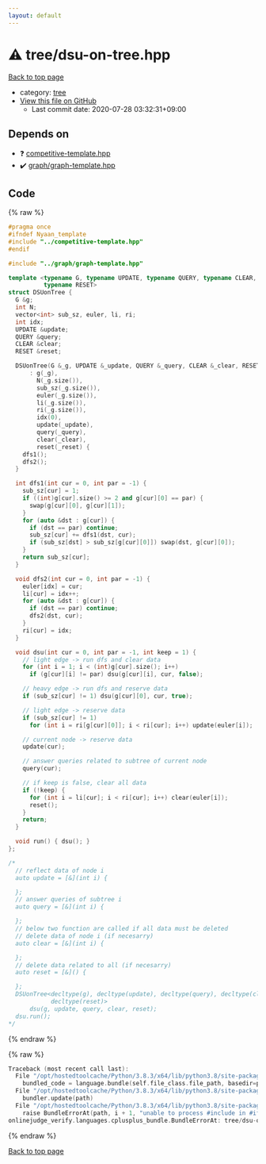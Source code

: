 ```yaml
---
layout: default
---
```


<!-- mathjax config similar to math.stackexchange -->
<script type="text/javascript" async
  src="https://cdnjs.cloudflare.com/ajax/libs/mathjax/2.7.5/MathJax.js?config=TeX-MML-AM_CHTML">
</script>
<script type="text/x-mathjax-config">
  MathJax.Hub.Config({
    TeX: { equationNumbers: { autoNumber: "AMS" }},
    tex2jax: {
      inlineMath: [ ['$','$'] ],
      processEscapes: true
    },
    "HTML-CSS": { matchFontHeight: false },
    displayAlign: "left",
    displayIndent: "2em"
  });
</script>

<script type="text/javascript" src="https://cdnjs.cloudflare.com/ajax/libs/jquery/3.4.1/jquery.min.js"></script>
<script src="https://cdn.jsdelivr.net/npm/jquery-balloon-js@1.1.2/jquery.balloon.min.js" integrity="sha256-ZEYs9VrgAeNuPvs15E39OsyOJaIkXEEt10fzxJ20+2I=" crossorigin="anonymous"></script>
<script type="text/javascript" src="../../assets/js/copy-button.js"></script>
<link rel="stylesheet" href="../../assets/css/copy-button.css" />


# :warning: tree/dsu-on-tree.hpp

<a href="../../index.html">Back to top page</a>

* category: <a href="../../index.html#c0af77cf8294ff93a5cdb2963ca9f038">tree</a>
* <a href="{{ site.github.repository_url }}/blob/master/tree/dsu-on-tree.hpp">View this file on GitHub</a>
    - Last commit date: 2020-07-28 03:32:31+09:00




## Depends on

* :question: <a href="../competitive-template.hpp.html">competitive-template.hpp</a>
* :heavy_check_mark: <a href="../graph/graph-template.hpp.html">graph/graph-template.hpp</a>


## Code

<a id="unbundled"></a>
{% raw %}
```cpp
#pragma once
#ifndef Nyaan_template
#include "../competitive-template.hpp"
#endif

#include "../graph/graph-template.hpp"

template <typename G, typename UPDATE, typename QUERY, typename CLEAR,
          typename RESET>
struct DSUonTree {
  G &g;
  int N;
  vector<int> sub_sz, euler, li, ri;
  int idx;
  UPDATE &update;
  QUERY &query;
  CLEAR &clear;
  RESET &reset;

  DSUonTree(G &_g, UPDATE &_update, QUERY &_query, CLEAR &_clear, RESET &_reset)
      : g(_g),
        N(_g.size()),
        sub_sz(_g.size()),
        euler(_g.size()),
        li(_g.size()),
        ri(_g.size()),
        idx(0),
        update(_update),
        query(_query),
        clear(_clear),
        reset(_reset) {
    dfs1();
    dfs2();
  }

  int dfs1(int cur = 0, int par = -1) {
    sub_sz[cur] = 1;
    if ((int)g[cur].size() >= 2 and g[cur][0] == par) {
      swap(g[cur][0], g[cur][1]);
    }
    for (auto &dst : g[cur]) {
      if (dst == par) continue;
      sub_sz[cur] += dfs1(dst, cur);
      if (sub_sz[dst] > sub_sz[g[cur][0]]) swap(dst, g[cur][0]);
    }
    return sub_sz[cur];
  }

  void dfs2(int cur = 0, int par = -1) {
    euler[idx] = cur;
    li[cur] = idx++;
    for (auto &dst : g[cur]) {
      if (dst == par) continue;
      dfs2(dst, cur);
    }
    ri[cur] = idx;
  }

  void dsu(int cur = 0, int par = -1, int keep = 1) {
    // light edge -> run dfs and clear data
    for (int i = 1; i < (int)g[cur].size(); i++)
      if (g[cur][i] != par) dsu(g[cur][i], cur, false);

    // heavy edge -> run dfs and reserve data
    if (sub_sz[cur] != 1) dsu(g[cur][0], cur, true);

    // light edge -> reserve data
    if (sub_sz[cur] != 1)
      for (int i = ri[g[cur][0]]; i < ri[cur]; i++) update(euler[i]);

    // current node -> reserve data
    update(cur);

    // answer queries related to subtree of current node
    query(cur);

    // if keep is false, clear all data
    if (!keep) {
      for (int i = li[cur]; i < ri[cur]; i++) clear(euler[i]);
      reset();
    }
    return;
  }

  void run() { dsu(); }
};

/*
  // reflect data of node i
  auto update = [&](int i) {

  };
  // answer queries of subtree i
  auto query = [&](int i) {

  };
  // below two function are called if all data must be deleted
  // delete data of node i (if necesarry)
  auto clear = [&](int i) {

  };
  // delete data related to all (if necesarry)
  auto reset = [&]() {

  };
  DSUonTree<decltype(g), decltype(update), decltype(query), decltype(clear),
            decltype(reset)>
      dsu(g, update, query, clear, reset);
  dsu.run();
*/
```
{% endraw %}

<a id="bundled"></a>
{% raw %}
```cpp
Traceback (most recent call last):
  File "/opt/hostedtoolcache/Python/3.8.3/x64/lib/python3.8/site-packages/onlinejudge_verify/docs.py", line 349, in write_contents
    bundled_code = language.bundle(self.file_class.file_path, basedir=pathlib.Path.cwd())
  File "/opt/hostedtoolcache/Python/3.8.3/x64/lib/python3.8/site-packages/onlinejudge_verify/languages/cplusplus.py", line 185, in bundle
    bundler.update(path)
  File "/opt/hostedtoolcache/Python/3.8.3/x64/lib/python3.8/site-packages/onlinejudge_verify/languages/cplusplus_bundle.py", line 306, in update
    raise BundleErrorAt(path, i + 1, "unable to process #include in #if / #ifdef / #ifndef other than include guards")
onlinejudge_verify.languages.cplusplus_bundle.BundleErrorAt: tree/dsu-on-tree.hpp: line 3: unable to process #include in #if / #ifdef / #ifndef other than include guards

```
{% endraw %}

<a href="../../index.html">Back to top page</a>

